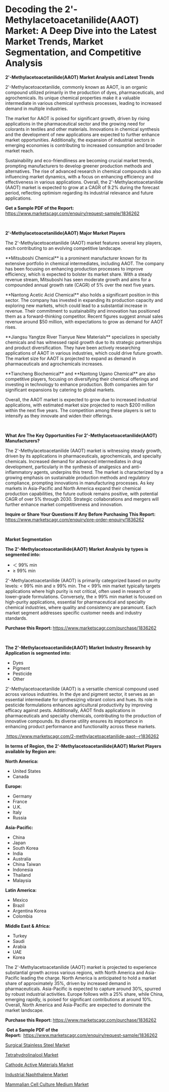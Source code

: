 <p><h1>Decoding the 2'-Methylacetoacetanilide(AAOT) Market: A Deep Dive into the Latest Market Trends, Market Segmentation, and Competitive Analysis</h1></p><p><strong>2'-Methylacetoacetanilide(AAOT) Market Analysis and Latest Trends</strong></p>
<p><p>2'-Methylacetoacetanilide, commonly known as AAOT, is an organic compound utilized primarily in the production of dyes, pharmaceuticals, and agrochemicals. Its unique chemical properties make it a valuable intermediate in various chemical synthesis processes, leading to increased demand in multiple industries. </p><p>The market for AAOT is poised for significant growth, driven by rising applications in the pharmaceutical sector and the growing need for colorants in textiles and other materials. Innovations in chemical synthesis and the development of new applications are expected to further enhance market opportunities. Additionally, the expansion of industrial sectors in emerging economies is contributing to increased consumption and broader market reach. </p><p>Sustainability and eco-friendliness are becoming crucial market trends, prompting manufacturers to develop greener production methods and alternatives. The rise of advanced research in chemical compounds is also influencing market dynamics, with a focus on enhancing efficiency and effectiveness in various applications. Overall, the 2'-Methylacetoacetanilide (AAOT) market is expected to grow at a CAGR of 9.2% during the forecast period, reflecting optimism regarding its industrial relevance and future applications.</p></p>
<p><strong>Get a Sample PDF of the Report:&nbsp;</strong> <a href="https://www.marketscagr.com/enquiry/request-sample/1836262?utm_campaign=1694&utm_medium=2&utm_source=Github&utm_content=ia&utm_term=16102024&utm_id=2-methylacetoacetanilideaaot">https://www.marketscagr.com/enquiry/request-sample/1836262</a></p>
<p>&nbsp;</p>
<p><strong>2'-Methylacetoacetanilide(AAOT) Major Market Players</strong></p>
<p><p>The 2'-Methylacetoacetanilide (AAOT) market features several key players, each contributing to an evolving competitive landscape. </p><p>**Mitsuboshi Chemical** is a prominent manufacturer known for its extensive portfolio in chemical intermediates, including AAOT. The company has been focusing on enhancing production processes to improve efficiency, which is expected to bolster its market share. With a steady revenue stream, Mitsuboshi has seen moderate growth and aims for a compounded annual growth rate (CAGR) of 5% over the next five years.</p><p>**Nantong Acetic Acid Chemical** also holds a significant position in this sector. The company has invested in expanding its production capacity and exploring new markets, which could lead to a substantial increase in revenue. Their commitment to sustainability and innovation has positioned them as a forward-thinking competitor. Recent figures suggest annual sales revenue around $50 million, with expectations to grow as demand for AAOT rises.</p><p>**Jiangsu Yangtze River Tianyue New Materials** specializes in specialty chemicals and has witnessed rapid growth due to its strategic partnerships and product diversification. They have been actively researching applications of AAOT in various industries, which could drive future growth. The market size for AAOT is projected to expand as demand in pharmaceuticals and agrochemicals increases.</p><p>**Tiancheng Biochemical** and **Nantong Ugano Chemical** are also competitive players, focusing on diversifying their chemical offerings and investing in technology to enhance production. Both companies aim for significant expansions by catering to global markets.</p><p>Overall, the AAOT market is expected to grow due to increased industrial applications, with estimated market size projected to reach $200 million within the next five years. The competition among these players is set to intensify as they innovate and widen their offerings.</p></p>
<p>&nbsp;</p>
<p><strong>What Are The Key Opportunities For 2'-Methylacetoacetanilide(AAOT) Manufacturers?</strong></p>
<p><p>The 2'-Methylacetoacetanilide (AAOT) market is witnessing steady growth, driven by its applications in pharmaceuticals, agrochemicals, and specialty chemicals. Increased demand for advanced intermediates in drug development, particularly in the synthesis of analgesics and anti-inflammatory agents, underpins this trend. The market is characterized by a growing emphasis on sustainable production methods and regulatory compliance, prompting innovations in manufacturing processes. As key markets in Asia-Pacific and North America expand their chemical production capabilities, the future outlook remains positive, with potential CAGR of over 5% through 2030. Strategic collaborations and mergers will further enhance market competitiveness and innovation.</p></p>
<p><strong>Inquire or Share Your Questions If Any Before Purchasing This Report:</strong> <a href="https://www.marketscagr.com/enquiry/pre-order-enquiry/1836262?utm_campaign=1694&utm_medium=2&utm_source=Github&utm_content=ia&utm_term=16102024&utm_id=2-methylacetoacetanilideaaot">https://www.marketscagr.com/enquiry/pre-order-enquiry/1836262</a></p>
<p>&nbsp;</p>
<p><strong>Market Segmentation</strong></p>
<p><strong>The 2'-Methylacetoacetanilide(AAOT) Market Analysis by types is segmented into:</strong></p>
<p><ul><li>＜ 99% min</li><li>≥ 99% min</li></ul></p>
<p><p>2'-Methylacetoacetanilide (AAOT) is primarily categorized based on purity levels: < 99% min and ≥ 99% min. The < 99% min market typically targets applications where high purity is not critical, often used in research or lower-grade formulations. Conversely, the ≥ 99% min market is focused on high-purity applications, essential for pharmaceutical and specialty chemical industries, where quality and consistency are paramount. Each market segment addresses specific customer needs and industry standards.</p></p>
<p><strong>Purchase this Report:&nbsp;</strong><a href="https://www.marketscagr.com/purchase/1836262?utm_campaign=1694&utm_medium=2&utm_source=Github&utm_content=ia&utm_term=16102024&utm_id=2-methylacetoacetanilideaaot">https://www.marketscagr.com/purchase/1836262</a></p>
<p>&nbsp;</p>
<p><strong>The 2'-Methylacetoacetanilide(AAOT) Market Industry Research by Application is segmented into:</strong></p>
<p><ul><li>Dyes</li><li>Pigment</li><li>Pesticide</li><li>Other</li></ul></p>
<p><p>2'-Methylacetoacetanilide (AAOT) is a versatile chemical compound used across various industries. In the dye and pigment sector, it serves as an essential intermediate for synthesizing vibrant colors and hues. Its role in pesticide formulations enhances agricultural productivity by improving efficacy against pests. Additionally, AAOT finds applications in pharmaceuticals and specialty chemicals, contributing to the production of innovative compounds. Its diverse utility ensures its importance in enhancing product performance and functionality across these markets.</p></p>
<p><a href="https://www.marketscagr.com/2-methylacetoacetanilide-aaot--r1836262?utm_campaign=1694&utm_medium=2&utm_source=Github&utm_content=ia&utm_term=16102024&utm_id=2-methylacetoacetanilideaaot">&nbsp;https://www.marketscagr.com/2-methylacetoacetanilide-aaot--r1836262</a></p>
<p><strong>In terms of Region, the 2'-Methylacetoacetanilide(AAOT) Market Players available by Region are:</strong></p>
<p>
    <p> <strong> North America: </strong>
        <ul>
            <li>United States</li>
            <li>Canada</li>
        </ul>
        </p> 
    <p> <strong> Europe: </strong>
        <ul>
            <li>Germany</li>
            <li>France</li>
            <li>U.K.</li>
            <li>Italy</li>
            <li>Russia</li>
        </ul>
        </p> 
    <p> <strong> Asia-Pacific: </strong>
        <ul>
            <li>China</li>
            <li>Japan</li>
            <li>South Korea</li>
            <li>India</li>
            <li>Australia</li>
            <li>China Taiwan</li>
            <li>Indonesia</li>
            <li>Thailand</li>
            <li>Malaysia</li>
        </ul>
        </p> 
    <p> <strong> Latin America: </strong>
        <ul>
            <li>Mexico</li>
            <li>Brazil</li>
            <li>Argentina Korea</li>
            <li>Colombia</li>
        </ul>
        </p> 
    <p> <strong> Middle East & Africa: </strong>
        <ul>
            <li>Turkey</li>
            <li>Saudi</li>
            <li>Arabia</li>
            <li>UAE</li>
            <li>Korea</li>
        </ul>
    </p>
    </p>
<p><p>The 2'-Methylacetoacetanilide (AAOT) market is projected to experience substantial growth across various regions, with North America and Asia-Pacific leading the charge. North America is anticipated to hold a market share of approximately 35%, driven by increased demand in pharmaceuticals. Asia-Pacific is expected to capture around 30%, spurred by robust industrial activities. Europe follows with a 25% share, while China, emerging rapidly, is poised for significant contributions at around 10%. Overall, North America and Asia-Pacific are expected to dominate the market landscape.</p></p>
<p><strong>Purchase this Report: </strong><a href="https://www.marketscagr.com/purchase/1836262?utm_campaign=1694&utm_medium=2&utm_source=Github&utm_content=ia&utm_term=16102024&utm_id=2-methylacetoacetanilideaaot">https://www.marketscagr.com/purchase/1836262</a></p>
<p>&nbsp;<strong>Get a Sample PDF of the Report:&nbsp;&nbsp;</strong><a href="https://www.marketscagr.com/enquiry/request-sample/1836262?utm_campaign=1694&utm_medium=2&utm_source=Github&utm_content=ia&utm_term=16102024&utm_id=2-methylacetoacetanilideaaot">https://www.marketscagr.com/enquiry/request-sample/1836262</a></p>
<p><strong></strong></p>
<p><p><a href="https://www.linkedin.com/pulse/pulse-surgical-stainless-steel-rhythms-change-market-resonance-vd7mc?utm_campaign=1694&utm_medium=2&utm_source=Github&utm_content=ia&utm_term=16102024&utm_id=2-methylacetoacetanilideaaot">Surgical Stainless Steel Market</a></p><p><a href="https://www.linkedin.com/pulse/analyzing-tetrahydrolinalool-market-dynamics-growth-drivers-ijd1c?utm_campaign=1694&utm_medium=2&utm_source=Github&utm_content=ia&utm_term=16102024&utm_id=2-methylacetoacetanilideaaot">Tetrahydrolinalool Market</a></p><p><a href="https://www.linkedin.com/pulse/cathode-active-materials-market-growth-segmentation-regional-a0c2c?utm_campaign=1694&utm_medium=2&utm_source=Github&utm_content=ia&utm_term=16102024&utm_id=2-methylacetoacetanilideaaot">Cathode Active Materials Market</a></p><p><a href="https://www.linkedin.com/pulse/analyzing-global-industrial-naphthalene-market-growth-prospects-lltxc?utm_campaign=1694&utm_medium=2&utm_source=Github&utm_content=ia&utm_term=16102024&utm_id=2-methylacetoacetanilideaaot">Industrial Naphthalene Market</a></p><p><a href="https://www.linkedin.com/pulse/unveiling-market-trends-global-mammalian-cell-culture-medium-s4uhc?utm_campaign=1694&utm_medium=2&utm_source=Github&utm_content=ia&utm_term=16102024&utm_id=2-methylacetoacetanilideaaot">Mammalian Cell Culture Medium Market</a></p></p>